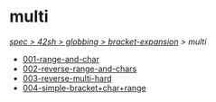 # multi

*[spec > 42sh > globbing > bracket-expansion](..) > multi*

* [001-range-and-char](./001-range-and-char)
* [002-reverse-range-and-chars](./002-reverse-range-and-chars)
* [003-reverse-multi-hard](./003-reverse-multi-hard)
* [004-simple-bracket+char+range](./004-simple-bracket+char+range)
